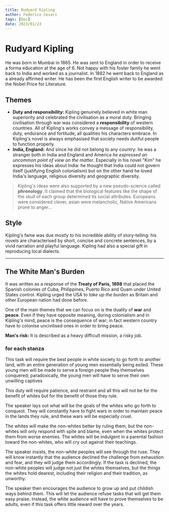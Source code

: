 ```yaml
---
title: Rudyard Kipling
author: Federico Cesari 
tags: [Doc]
date: 2023/01/23
---
```

# Rudyard Kipling
He was born in Mumbai in 1865. He was sent to England in order to receive a forma education at the age of 6. Not happy with his foster family he went back to India and worked as a journalist. In 1882 he went back to England as  a already affirmed writer. He has been the first English writer to be awarded the Nobel Price for Literature.

## Themes
- **Duty and responsibility:** Kipling genuinely believed in white man superiority and celebrated the civilisation as a moral duty. Bringing civilisation through war was considered a **responsibility** of western countries.  All of Kipling's works convey a message of responsibility, duty, endurance and fortitude, all qualities his characters embrace. In Kipling's novel is always emphasised that society needs dutiful people to function properly. 
- **India, England:** And since he did not belong to any country: he was a stranger both in India and England and America *he expressed an uncommon point of view on the matter*. Especially in his novel "Kim" he expresses his ideas about India: he thought that India could not govern itself (justifying English colonialism) but on the other hand he loved India's language, religious diversity and geographic diversity.

> Kipling's ideas were also supported by a new pseudo-science called **phrenology**. It claimed that the biological features like the shape of the skull of each group determined its social attributes. Europeans were considered clever, asian were melancholic, Native Americans prone to anger...

## Style
Kipling's fame was due mostly to his incredible ability of story-telling: his novels are characterised by short, concise and concrete sentences, by a vivid narration and playful language. Kipling had also a special gift in reproducing local dialects.

---

## The White Man's Burden
It was written as a response of the **Treaty of Paris, 1898** that placed the Spanish colonies of Cuba, Philippines, Puerto Rico and Guam under United States control. Kipling urged the USA to *take up the burden* as Britain and other European nation had done before. 

One of the main themes that we can focus on is the duality of **war** and **peace**. Even if they have opposite meaning, during colonialism and in Kipling's mind, peace is the consequence of war; in fact western country have to colonise uncivilised ones in order to bring peace.

**Man's risk:** It is described as a heavy difficult mission, a risky job.

### for each stanza
This task will require the best people in white society to go forth to another land, with an entire generation of young men essentially being exiled. These young men will be made to serve a foreign people they themselves conquered; paradoxically, the young men will have to serve their own unwilling captives

This duty will require patience, and restraint and all this will not be for the benefit of whites but for the benefit of those they rule.

The speaker lays out what will be the goals of the whites who go forth to conquest. They will constantly have to fight wars in order to maintain peace in the lands they rule, and these wars will be especially cruel.

 The whites will make the non-whites better by ruling them, but the non-whites will only respond with spite and blame, even when the whites protect them from worse enemies. The whites will be indulgent in a parental fashion toward the non-whites, who will cry out against their teachings.
 
 The speaker insists, the non-white peoples will see through the ruse. They will know instantly that the audience declined the challenge from exhaustion and fear, and they will judge them accordingly. If the task is declined, the non-white peoples will judge not just the whites themselves, but the things the whites hold dearest, including their religion and their tradition, as unworthy.

The speaker then encourages the audience to grow up and put childish ways behind them. This will let the audience refuse tasks that will get them easy praise. Instead, the white audience will have to prove themselves to be adults, even if this task offers little reward over the years. 